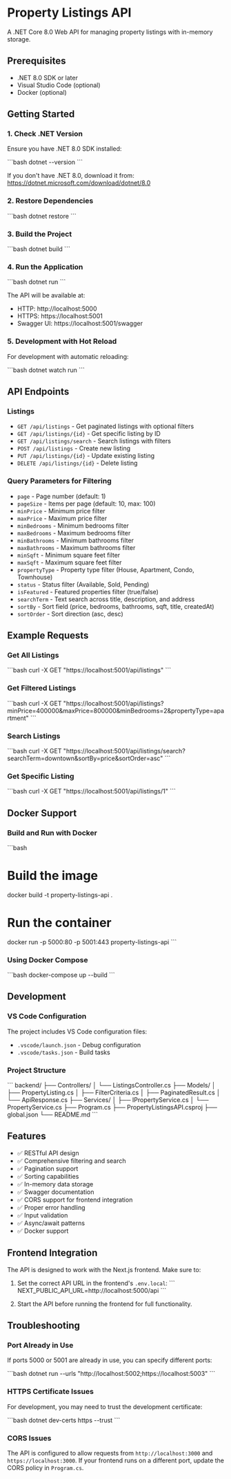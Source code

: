 # Property Listings API

A .NET Core 8.0 Web API for managing property listings with in-memory storage.

## Prerequisites

- .NET 8.0 SDK or later
- Visual Studio Code (optional)
- Docker (optional)

## Getting Started

### 1. Check .NET Version

Ensure you have .NET 8.0 SDK installed:

\`\`\`bash
dotnet --version
\`\`\`

If you don't have .NET 8.0, download it from: https://dotnet.microsoft.com/download/dotnet/8.0

### 2. Restore Dependencies

\`\`\`bash
dotnet restore
\`\`\`

### 3. Build the Project

\`\`\`bash
dotnet build
\`\`\`

### 4. Run the Application

\`\`\`bash
dotnet run
\`\`\`

The API will be available at:
- HTTP: http://localhost:5000
- HTTPS: https://localhost:5001
- Swagger UI: https://localhost:5001/swagger

### 5. Development with Hot Reload

For development with automatic reloading:

\`\`\`bash
dotnet watch run
\`\`\`

## API Endpoints

### Listings

- `GET /api/listings` - Get paginated listings with optional filters
- `GET /api/listings/{id}` - Get specific listing by ID
- `GET /api/listings/search` - Search listings with filters
- `POST /api/listings` - Create new listing
- `PUT /api/listings/{id}` - Update existing listing
- `DELETE /api/listings/{id}` - Delete listing

### Query Parameters for Filtering

- `page` - Page number (default: 1)
- `pageSize` - Items per page (default: 10, max: 100)
- `minPrice` - Minimum price filter
- `maxPrice` - Maximum price filter
- `minBedrooms` - Minimum bedrooms filter
- `maxBedrooms` - Maximum bedrooms filter
- `minBathrooms` - Minimum bathrooms filter
- `maxBathrooms` - Maximum bathrooms filter
- `minSqft` - Minimum square feet filter
- `maxSqft` - Maximum square feet filter
- `propertyType` - Property type filter (House, Apartment, Condo, Townhouse)
- `status` - Status filter (Available, Sold, Pending)
- `isFeatured` - Featured properties filter (true/false)
- `searchTerm` - Text search across title, description, and address
- `sortBy` - Sort field (price, bedrooms, bathrooms, sqft, title, createdAt)
- `sortOrder` - Sort direction (asc, desc)

## Example Requests

### Get All Listings
\`\`\`bash
curl -X GET "https://localhost:5001/api/listings"
\`\`\`

### Get Filtered Listings
\`\`\`bash
curl -X GET "https://localhost:5001/api/listings?minPrice=400000&maxPrice=800000&minBedrooms=2&propertyType=apartment"
\`\`\`

### Search Listings
\`\`\`bash
curl -X GET "https://localhost:5001/api/listings/search?searchTerm=downtown&sortBy=price&sortOrder=asc"
\`\`\`

### Get Specific Listing
\`\`\`bash
curl -X GET "https://localhost:5001/api/listings/1"
\`\`\`

## Docker Support

### Build and Run with Docker

\`\`\`bash
# Build the image
docker build -t property-listings-api .

# Run the container
docker run -p 5000:80 -p 5001:443 property-listings-api
\`\`\`

### Using Docker Compose

\`\`\`bash
docker-compose up --build
\`\`\`

## Development

### VS Code Configuration

The project includes VS Code configuration files:
- `.vscode/launch.json` - Debug configuration
- `.vscode/tasks.json` - Build tasks

### Project Structure

\`\`\`
backend/
├── Controllers/
│   └── ListingsController.cs
├── Models/
│   ├── PropertyListing.cs
│   ├── FilterCriteria.cs
│   ├── PaginatedResult.cs
│   └── ApiResponse.cs
├── Services/
│   ├── IPropertyService.cs
│   └── PropertyService.cs
├── Program.cs
├── PropertyListingsAPI.csproj
├── global.json
└── README.md
\`\`\`

## Features

- ✅ RESTful API design
- ✅ Comprehensive filtering and search
- ✅ Pagination support
- ✅ Sorting capabilities
- ✅ In-memory data storage
- ✅ Swagger documentation
- ✅ CORS support for frontend integration
- ✅ Proper error handling
- ✅ Input validation
- ✅ Async/await patterns
- ✅ Docker support

## Frontend Integration

The API is designed to work with the Next.js frontend. Make sure to:

1. Set the correct API URL in the frontend's `.env.local`:
   \`\`\`
   NEXT_PUBLIC_API_URL=http://localhost:5000/api
   \`\`\`

2. Start the API before running the frontend for full functionality.

## Troubleshooting

### Port Already in Use
If ports 5000 or 5001 are already in use, you can specify different ports:

\`\`\`bash
dotnet run --urls "http://localhost:5002;https://localhost:5003"
\`\`\`

### HTTPS Certificate Issues
For development, you may need to trust the development certificate:

\`\`\`bash
dotnet dev-certs https --trust
\`\`\`

### CORS Issues
The API is configured to allow requests from `http://localhost:3000` and `https://localhost:3000`. If your frontend runs on a different port, update the CORS policy in `Program.cs`.
